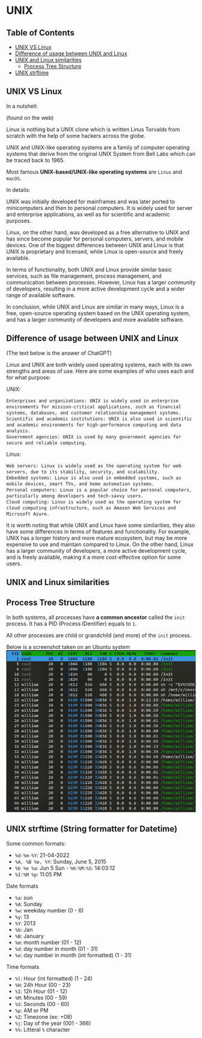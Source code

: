 # UNIX

## Table of Contents

- [UNIX VS Linux](#unix-vs-linux)
- [Difference of usage between UNIX and Linux](#difference-of-usage-between-unix-and-linux)
- [UNIX and Linux similarities](#unix-and-linux-similarities)
    - [Process Tree Structure](#process-tree-structure)
- [UNIX strftime](#unix-strftime-string-formatter-for-datetime)

## UNIX VS Linux

In a nutshell:

(found on the web)

Linux is nothing but a UNIX clone which is written Linus Torvalds from scratch with the help of some hackers across the globe.

UNIX and UNIX-like operating systems are a family of computer operating systems that derive from the original UNIX System from Bell Labs which can be traced back to 1965.

Most famous **UNIX-based/UNIX-like operating systems** are `Linux` and `macOS`.

In details:

UNIX was initially developed for mainframes and was later ported to minicomputers and then to personal computers. It is widely used for server and enterprise applications, as well as for scientific and academic purposes.

Linux, on the other hand, was developed as a free alternative to UNIX and has since become popular for personal computers, servers, and mobile devices. One of the biggest differences between UNIX and Linux is that UNIX is proprietary and licensed, while Linux is open-source and freely available.

In terms of functionality, both UNIX and Linux provide similar basic services, such as file management, process management, and communication between processes. However, Linux has a larger community of developers, resulting in a more active development cycle and a wider range of available software.

In conclusion, while UNIX and Linux are similar in many ways, Linux is a free, open-source operating system based on the UNIX operating system, and has a larger community of developers and more available software.

## Difference of usage between UNIX and Linux

(The text below is the answer of ChatGPT)

Linux and UNIX are both widely used operating systems, each with its own strengths and areas of use. Here are some examples of who uses each and for what purpose:

UNIX:

    Enterprises and organizations: UNIX is widely used in enterprise environments for mission-critical applications, such as financial systems, databases, and customer relationship management systems.
    Scientific and academic institutions: UNIX is also used in scientific and academic environments for high-performance computing and data analysis.
    Government agencies: UNIX is used by many government agencies for secure and reliable computing.

Linux:

    Web servers: Linux is widely used as the operating system for web servers, due to its stability, security, and scalability.
    Embedded systems: Linux is also used in embedded systems, such as mobile devices, smart TVs, and home automation systems.
    Personal computers: Linux is a popular choice for personal computers, particularly among developers and tech-savvy users.
    Cloud computing: Linux is widely used as the operating system for cloud computing infrastructure, such as Amazon Web Services and Microsoft Azure.

It is worth noting that while UNIX and Linux have some similarities, they also have some differences in terms of features and functionality. For example, UNIX has a longer history and more mature ecosystem, but may be more expensive to use and maintain compared to Linux. On the other hand, Linux has a larger community of developers, a more active development cycle, and is freely available, making it a more cost-effective option for some users.

## UNIX and Linux similarities

## Process Tree Structure

In both systems, all processes have **a common ancestor** called the `init` process. It has a PID (Process IDentifier) equals to `1`.

All other processes are child or grandchild (and more) of the `init` process.

Below is a screenshot taken on an Ubuntu system
![process-structure](/unix/resources/process-tree-structure.png)

## UNIX strftime (String formatter for Datetime)

Some common formats:

- `%d-%m-%Y`: 21-04-2022
- `%A, %B %e, %Y`: Sunday, June 5, 2015
- `%b %e %a`: Jun 5 Sun
- `%H:%M:%S`: 14:03:12
- `%I:%M %p`: 11:05 PM

Date formats

- `%a`: sun
- `%A`: Sunday
- `%w`: weekday number (0 - 6)
- `%y`: 13
- `%Y`: 2013
- `%b`: Jan
- `%B`: January
- `%m`: month number (01 - 12)
- `%d`: day number in month (01 - 31)
- `%e`: day number in month (int formatted) (1 - 31)

Time formats

- `%l`: Hour (int formatted) (1 - 24)
- `%H`: 24h Hour (00 - 23)
- `%I`: 12h Hour (01 - 12)
- `%M`: Minutes (00 - 59)
- `%S`: Seconds (00 - 60)
- `%p`: AM or PM
- `%Z`: Timezone (ex: +08)
- `%j`: Day of the year (001 - 366)
- `%%`: Litteral `%` character